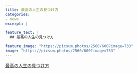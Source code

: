 ```yaml
---
title: 最高の人生の見つけ方
categories:
- news
excerpt: |

feature_text: |
  ## 最高の人生の見つけ方

feature_image: "https://picsum.photos/2560/600?image=733"
image: "https://picsum.photos/2560/600?image=733"
---
```


[最高の人生の見つけ方](https://www.necoweb.com/neco/program/detail.php?id=5490&)
